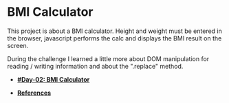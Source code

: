 # BMI Calculator

This project is about a BMI calculator.
Height and weight must be entered in the browser, javascript performs the calc and displays the BMI result on the screen.

During the challenge I learned a little more about DOM manipulation for reading / writing information and about the ".replace" method.

- **[#Day-02: BMI Calculator](https://romariocoimbrac.github.io/100-days-of-code-challenge/src/day-002-bmi-calc/)**

- **[References](https://developer.mozilla.org/pt-BR/docs/Web/JavaScript/Reference/Global_Objects/String/replace)**
